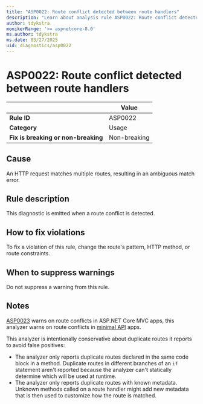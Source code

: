 ```yaml
---
title: "ASP0022: Route conflict detected between route handlers"
description: "Learn about analysis rule ASP0022: Route conflict detected between route handlers"
author: tdykstra
monikerRange: '>= aspnetcore-8.0'
ms.author: tdykstra
ms.date: 03/27/2025
uid: diagnostics/asp0022
---
```

# ASP0022: Route conflict detected between route handlers

|                                     | Value        |
| -                                   | -            |
| **Rule ID**                         | ASP0022      |
| **Category**                        | Usage        |
| **Fix is breaking or non-breaking** | Non-breaking |

## Cause

An HTTP request matches multiple routes, resulting in an ambiguous match error.

## Rule description

This diagnostic is emitted when a route conflict is detected.

## How to fix violations

To fix a violation of this rule, change the route's pattern, HTTP method, or route constraints.

## When to suppress warnings

Do not suppress a warning from this rule.

## Notes

[ASP0023](xref:diagnostics/asp0023) warns on route conflicts in ASP.NET Core MVC apps, this analyzer warns on route conflicts in [minimal API](xref:fundamentals/apis) apps.

This analyzer is intentionally conservative about duplicate routes it reports to avoid false positives:

* The analyzer only reports duplicate routes declared in the same code block in a method. Duplicate routes in different branches of an `if` statement aren't reported because the analyzer can't statically determine which will be used at runtime.
* The analyzer only reports duplicate routes with known metadata. Unknown methods called on a route handler might add new metadata that is then used to customize how the route is matched.

